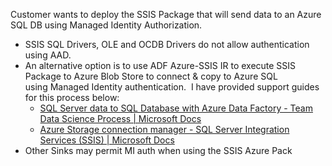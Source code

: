 Customer wants to deploy the SSIS Package that will send data to an Azure SQL DB using Managed Identity Authorization.

- SSIS SQL Drivers, OLE and OCDB Drivers do not allow authentication using AAD.  
- An alternative option is to use ADF Azure-SSIS IR to execute SSIS Package to Azure Blob Store to connect & copy to Azure SQL using Managed Identity authentication.  I have provided support guides for this process below:
    - [SQL Server data to SQL Database with Azure Data Factory - Team Data Science Process | Microsoft Docs](https://docs.microsoft.com/en-us/azure/machine-learning/team-data-science-process/move-sql-azure-adf)
    - [Azure Storage connection manager - SQL Server Integration Services (SSIS) | Microsoft Docs](https://docs.microsoft.com/en-us/sql/integration-services/connection-manager/azure-storage-connection-manager?view=sql-server-ver15#managed-identities-for-azure-resources-authentication)
- Other Sinks may permit MI auth when using the SSIS Azure Pack

